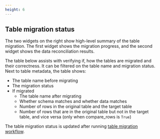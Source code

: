 ```yaml
---
height: 6
---
```


## Table migration status

The two widgets on the right show high-level summary of the table migration. The first widget shows the migration
progress, and the second widget shows the data reconciliation results.


The table below assists with verifying if, how the tables are migrated and their correctness. It can be filtered on the
table name and migration status. Next to table metadata, the table shows:
- The table name before migrating
- The migration status
- If migrated
  - The table name after migrating
  - Whether schema matches and whether data matches
  - Number of rows in the original table and the target table
  - Number of rows that are in the original table but not in the target table, and vice versa (only when compare_rows is `True`)

The table migration status is updated after running [table migration workflow](https://github.com/databrickslabs/ucx/blob/main/README.md#table-migration-workflow).
